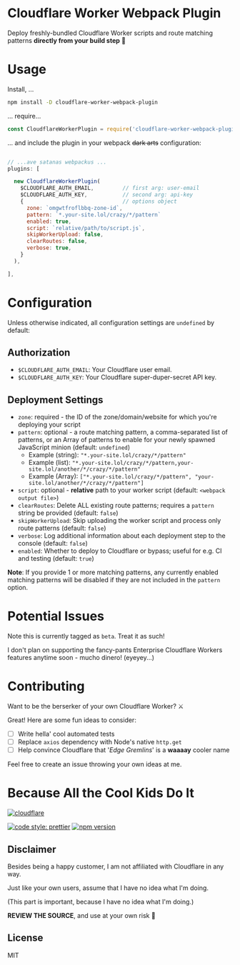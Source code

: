 # Cloudflare Worker Webpack Plugin

Deploy freshly-bundled Cloudflare Worker scripts and route matching patterns **directly from your build step** 🚀


# Usage

Install, ...
````bash
npm install -D cloudflare-worker-webpack-plugin
````

... require...

````javascript
const CloudflareWorkerPlugin = require('cloudflare-worker-webpack-plugin');
````

... and include the plugin in your webpack ~~dark arts~~ configuration:

````javascript

// ...ave satanas webpackus ...
plugins: [

  new CloudflareWorkerPlugin(
    $CLOUDFLARE_AUTH_EMAIL,         // first arg: user-email
    $CLOUDFLARE_AUTH_KEY,           // second arg: api-key
    {                               // options object
      zone: `omgwtfroflbbq-zone-id`,
      pattern: `*.your-site.lol/crazy/*/pattern`
      enabled: true,
      script: `relative/path/to/script.js`,
      skipWorkerUpload: false,
      clearRoutes: false,
      verbose: true,
    }
  ),

],

````

# Configuration

Unless otherwise indicated, all configuration settings are `undefined` by default:


## Authorization

* `$CLOUDFLARE_AUTH_EMAIL`: Your Cloudflare user email.
* `$CLOUDFLARE_AUTH_KEY`: Your Cloudflare super-duper-secret API key.


## Deployment Settings

* `zone`: required - the ID of the zone/domain/website for which you're deploying your script
* `pattern`: optional - a route matching pattern, a comma-separated list of patterns, or an Array of patterns to enable for your newly spawned JavaScript minion (default: `undefined`)
  - Example (string): `"*.your-site.lol/crazy/*/pattern"`
  - Example (list): `"*.your-site.lol/crazy/*/pattern,your-site.lol/another/*/crazy/*/pattern"`
  - Example (Array): `["*.your-site.lol/crazy/*/pattern", "your-site.lol/another/*/crazy/*/pattern"]`
* `script`: optional - **relative** path to your worker script (default: `<webpack output file>`)
* `clearRoutes`: Delete ALL existing route patterns; requires a `pattern` string be provided (default: `false`)
* `skipWorkerUpload`: Skip uploading the worker script and process only route patterns (default: `false`)
* `verbose`: Log additional information about each deployment step to the console (default: `false`)
* `enabled`: Whether to deploy to Cloudflare or bypass; useful for e.g. CI and testing (default: `true`)

**Note**: If you provide 1 or more matching patterns, any currently enabled matching patterns will be disabled if they are not included in the `pattern` option.


# Potential Issues

Note this is currently tagged as `beta`. Treat it as such!

I don't plan on supporting the fancy-pants Enterprise Cloudflare Workers features anytime soon - mucho dinero! (eyeyey...)


# Contributing

Want to be the berserker of your own Cloudflare Worker? ⚔

Great! Here are some fun ideas to consider:

- [ ] Write hella' cool automated tests
- [ ] Replace `axios` dependency with Node's native `http.get`
- [ ] Help convince Cloudflare that '_Edge Gremlins_' is a **waaaay** cooler name

Feel free to create an issue throwing your own ideas at me.

# Because All the Cool Kids Do It

[![cloudflare](https://www.cloudflare.com/media/images/web-badges/cf-web-badges-g-gray.png)](https://developers.cloudflare.com/workers/)


[![code style: prettier](https://img.shields.io/badge/code_style-prettier-ff69b4.svg?style=flat-square)](https://github.com/prettier/prettier) [![npm version](https://badge.fury.io/js/cloudflare-worker-webpack-plugin.svg)](https://badge.fury.io/js/cloudflare-worker-webpack-plugin)


## Disclaimer
Besides being a happy customer, I am not affiliated with Cloudflare in any way.

Just like your own users, assume that I have no idea what I'm doing.

(This part is important, because I have no idea what I'm doing.)

**REVIEW THE SOURCE**, and use at your own risk 🙈

## License
MIT
